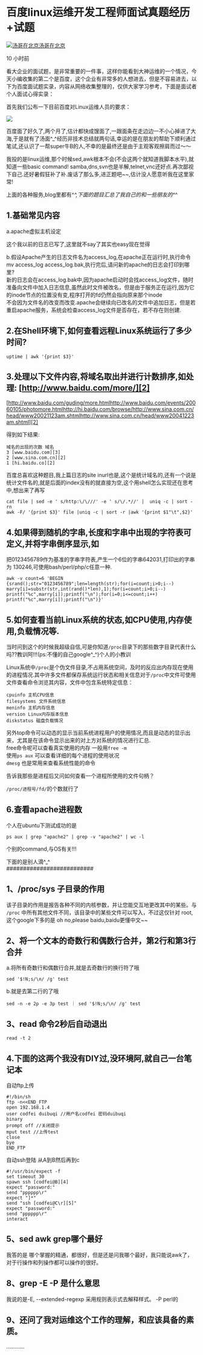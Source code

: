 # 百度linux运维开发工程师面试真题经历+试题

[![汤哥在北京](https://pic1.zhimg.com/d02c7b49fbf460b549ad37535c55c558_xs.jpg)](https://www.zhihu.com/people/tang-ge-71-52)[汤哥在北京][0]

10 小时前

看大企业的面试题，是非常重要的一件事，这样你能看到大神运维的一个情况，今天小编收集的第二个是百度，这个企业有非常多的人想进去，但是不容易进去，以下为百度面试题实录，内容从网络收集整理的，仅供大家学习参考，下面是面试者个人面试心得实录：

首先我们公布一下目前百度对Linux运维人员的要求：

![][1]

百度面了好久了,两个月了,估计都快成馊面了,一跟面条在走边边一不小心掉进了大海,于是就有了汤面^_^经历非技术总结就两句话,幸运的是在朋友的帮助下顺利通过笔试,还认识了一帮super牛B的人,不幸的是最终还是由于主观客观擦肩而过～～

我投的是linux运维,那个时候sed,awk根本不会(不会这两个就知道我脚本水平),就知道一些basic command! samba,dns,svn也是半解,telnet,vnc还好点.再次鄙视下自己.还好暑假狂补了补.废话了那么多,进正题吧~~,估计没人愿意听我在这里家常!

上面的各种服务,blog里都有^_^,下面的题目汇总了我自己的和一些朋友的^_^

## 1.基础常见内容

a.apache虚拟主机设定

这个我以前的日志已写了,这里就不say了其实也easy现在觉得

b.假设Apache产生的日志文件名为access_log,在apache正在运行时,执行命令mv access_log access_log.bak,执行完后,请问新的apache的日志会打印到哪里?   
新的日志会在access_log.bak中,因为apache启动时会找access_log文件，随时准备向文件中加入日志信息,虽然此时文件被改名，但是由于服务正在运行,因为它的inode节点的位置没有变,程序打开的fd仍然会指向原来那个inode  
不会因为文件名的改变而改变.apache会继续向已改名的文件中追加日志，但是若重启apache服务，系统会检查access_log文件是否存在，若不存在则创建.

## 2.在Shell环境下,如何查看远程Linux系统运行了多少时间? 

    uptime | awk '{print $3}'
    

##   3.处理以下文件内容,将域名取出并进行计数排序,如处理: [http://www.baidu.com/more/][2]

[http://www.baidu.com/guding/more.htmlhttp://www.baidu.com/events/20060105/photomore.htmlhttp://hi.baidu.com/browse/http://www.sina.com.cn/head/www20021123am.shtmlhttp://www.sina.com.cn/head/www20041223am.shtml][2]  

得到如下结果:   

    域名的出现的次数 域名   
    3 [www.baidu.com][3]  
    2 [www.sina.com.cn][2]  
    1 [hi.baidu.co][2] 

百度总喜欢这种题目,我上篇日志的site inurl也是,这个是统计域名的,还有一个说是统计文件名的,就是后面的index没有的就直接为空,这个用shell怎么实现还在思考中,想出来了再写

    cat file | sed -e ' s/http:\/\///' -e ' s/\/.*//' |  uniq -c | sort -rn
    awk -F/ '{print $3}' file |uniq -c | sort -r |awk '{print $1"\t",$2}'
    

## 4.如果得到随机的字串,长度和字串中出现的字符表可定义,并将字串倒序显示,如   
把0123456789作为基准的字串字符表,产生一个6位的字串642031,打印出的字串为 130246,可使用bash/perl/php/c任意一种. 

  
    awk -v count=6 'BEGIN {srand();str="0123456789";len=length(str);for(i=count;i>0;i--) marry[i]=substr(str,int(rand()*len),1);for(i=count;i>0;i--) printf("%c",marry[i]);printf("\n");for(i=0;i<=count;i++) printf("%c",marry[i]);printf("\n")}'

## 5.如何查看当前Linux系统的状态,如CPU使用,内存使用,负载情况等. 

当时问到这个的时候我超级自信,可是你知道`/proc`目录下的那些数字目录代表什么吗??教训阿!!!(ps:不懂的自己google^_^)个人的小教训

Linux系统中`/proc`是个伪文件目录,不占用系统空间，及时的反应出内存现在使用的进程情况.其中许多文件都保存系统运行状态和相关信息对于`/proc`中文件可使用文件查看命令浏览其内容，文件中包含系统特定信息：  

    cpuinfo 主机CPU信息  
    filesystems 文件系统信息  
    meninfo 主机内存信息  
    version Linux内存版本信息  
    diskstatus 磁盘负载情况  

另外top命令可以动态的显示当前系统进程用户的使用情况,而且是动态的显示出来，尤其是在该命令显示出来的对上方对系统的情况进行汇总.  
free命令呢可以查看真实使用的内存 一般用`free -m`  
使用`ps aux` 可以查看详细的每个进程的使用状况  
`dmesg` 也是常用来查看系统性能的命令

告诉我那些是进程后又问如何查看一个进程所使用的文件句柄？ 

`/proc/进程号/fd/`的个数就行了

##  6.查看apache进程数

  
个人在ubuntu下测试成功的是

    ps aux | grep "apache2" | grep -v "apache2" | wc -l

个别的command,与OS有关!!!

下面的是别人滴^_^  
##########################

##  1、/proc/sys 子目录的作用

  
该子目录的作用是报告各种不同的内核参数，并让您能交互地更改其中的某些。与 `/proc` 中所有其他文件不同，该目录中的某些文件可以写入，不过这仅针对 root,这个google下多的是 oh no,please baidu,baidu更懂中文~~

## 2、将一个文本的奇数行和偶数行合并，第2行和第3行合并

  
a.将所有奇数行和偶数行合并,就是去奇数行的换行符了哦

    sed '$!N;s/\n/ /g' test  
b.就是去第二行的了哦

    sed -n -e 2p -e 3p test ｜ sed '$!N;s/\n/ /g' test 

## 3、read 命令2秒后自动退出

  
    read -t 2

## 4.下面的这两个我没有DIY过,没环境阿,就自己一台笔记本

自动ftp上传  

    #!/bin/sh  
    ftp -n<<END_FTP  
    open 192.168.1.4  
    user codfei duibuqi //用户名codfei 密码duibuqi  
    binary  
    prompt off //关闭提示  
    mput test //上传test  
    close  
    bye  
    END_FTP  
自动ssh登陆 从A到B然后再到c  

    #!/usr/bin/expect -f  
    set timeout 30  
    spawn ssh [codfei@B][4]  
    expect "password:"  
    send "pppppp\r"  
    expect "]*"  
    send "ssh [codfei@C\r][5]"  
    expect "password:"  
    send "pppppp\r"  
    interact

## 5、sed awk grep哪个最好

  
我答的是 哪个掌握的精通，都很好，但是还是问我哪个最好，我只能说awk了，对于行操作和列操作都可以操作的很好。

##  8、grep -E -P 是什么意思

  
我说的是-E, --extended-regexp 采用规则表示式去解释样式。 -P perl的

## 9、还问了我对运维这个工作的理解，和应该具备的素质。  
…………

[0]: https://www.zhihu.com/people/tang-ge-71-52
[1]: https://pic4.zhimg.com/v2-3fd3306dafb4a39f25e1439fdf300323_b.jpg
[2]: http://link.zhihu.com/?target=http%3A//www.baidu.com/index.html
[3]: http://link.zhihu.com/?target=http%3A//www.baidu.com/
[4]: mailto:codfei@B
[5]: mailto:codfei@C%5Cr